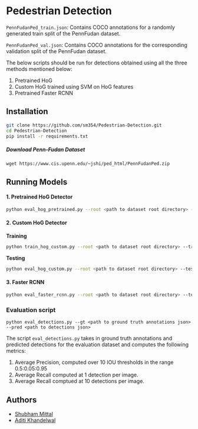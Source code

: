 # Pedestrian Detection

`PennFudanPed_train.json`:  Contains COCO annotations for a randomly generated train split of the PennFudan dataset. 

`PennFudanPed_val.json`:  Contains COCO annotations for the corresponding validation split of the PennFudan dataset. 

The below scripts should be run for detections obtained using all the three methods mentioned below:

1. Pretrained HoG
2. Custom HoG trained using SVM on HoG features
3. Pretrained Faster RCNN 

## Installation
```bash
git clone https://github.com/sm354/Pedestrian-Detection.git
cd Pedestrian-Detection
pip install -r requirements.txt
```

##### Download Penn-Fudan Dataset

```
wget https://www.cis.upenn.edu/~jshi/ped_html/PennFudanPed.zip
```

## Running Models
#### 1. Pretrained HoG Detector

```bash
python eval_hog_pretrained.py --root <path to dataset root directory> --test <path to test json> --out <path to output json>
```

#### 2. Custom HoG Detector

**Training**

```bash
python train_hog_custom.py --root <path to dataset root directory> --train <path to train json> --model <path to save trained SVM model>
```

**Testing**

```bash
python eval_hog_custom.py --root <path to dataset root directory> --test <path to test json> --out <path to output json> --model <path to trained SVM model>
```

#### 3. Faster RCNN

```bash
python eval_faster_rcnn.py --root <path to dataset root directory> --test <path to test json> --out <path to output json> --model <path to pretrained Faster RCNN weights file>
```

### Evaluation script

    python eval_detections.py --gt <path to ground truth annotations json> --pred <path to detections json>

The script `eval_detections.py` takes in ground truth annotations and predicted detections for the evaluation dataset and computes the following metrics:

1. Average Precision, computed over 10 IOU thresholds in the range 0.5:0.05:0.95
2. Average Recall computed at 1 detection per image.
3. Average Recall comptued at 10 detections per image.

## Authors

- [Shubham Mittal](https://www.linkedin.com/in/shubham-mittal-6a8644165/)
- [Aditi Khandelwal](https://www.linkedin.com/in/aditi-khandelwal-991b1b19b/)

